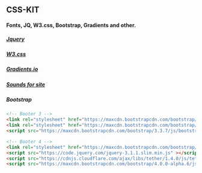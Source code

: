 ## CSS-KIT 
#### Fonts, JQ, W3.css, Bootstrap, Gradients and other. 

##### [Jquery](https://cdnjs.com/libraries/jquery/)
##### [W3.css](https://www.w3schools.com/lib/w3.css)
##### [Gradients.io](http://gradients.io/)
##### [Sounds for site](http://rcptones.com/dev_tones/)
##### Bootstrap

```html
<!-- Booter 3 -->
<link rel="stylesheet" href="https://maxcdn.bootstrapcdn.com/bootstrap/3.3.7/css/bootstrap.min.css" >
<link rel="stylesheet" href="https://maxcdn.bootstrapcdn.com/bootstrap/3.3.7/css/bootstrap-theme.min.css" >
<script src="https://maxcdn.bootstrapcdn.com/bootstrap/3.3.7/js/bootstrap.min.js"></script>

<!-- Booter 4 -->
<link rel="stylesheet" href="https://maxcdn.bootstrapcdn.com/bootstrap/4.0.0-alpha.6/css/bootstrap.min.css" >
<script src="https://code.jquery.com/jquery-3.1.1.slim.min.js" ></script>
<script src="https://cdnjs.cloudflare.com/ajax/libs/tether/1.4.0/js/tether.min.js"></script>
<script src="https://maxcdn.bootstrapcdn.com/bootstrap/4.0.0-alpha.6/js/bootstrap.min.js"></script>
```

